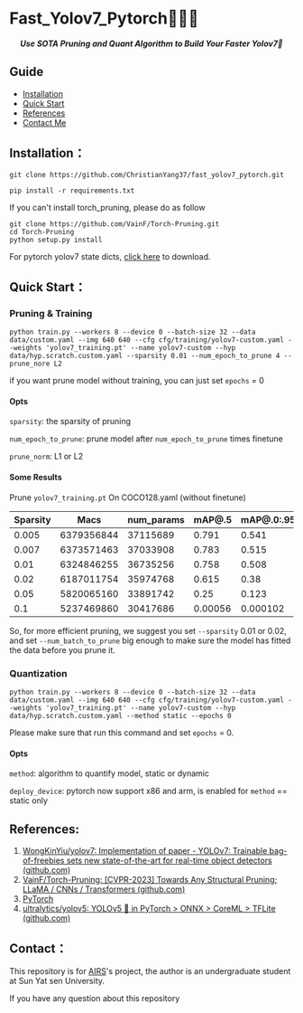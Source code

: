 # Fast_Yolov7_Pytorch🎉️🎉️🎉️

***<center>Use SOTA Pruning and Quant Algorithm to Build Your Faster Yolov7🚀️</center>***

## Guide

* [Installation](#index1)
* [Quick Start](#index2)
* [References](#index3)
* [Contact Me](#index4)

## <a id="index1">Installation</a>：

```commandline
git clone https://github.com/ChristianYang37/fast_yolov7_pytorch.git
```

```commandline
pip install -r requirements.txt
```

If you can't install torch_pruning, please do as follow

```commandline
git clone https://github.com/VainF/Torch-Pruning.git
cd Torch-Pruning
python setup.py install
```

For pytorch yolov7 state dicts, [click here](https://github.com/WongKinYiu/yolov7#transfer-learning) to download.

## <a id="index2">Quick Start</a>：

### Pruning & Training

```commandline
python train.py --workers 8 --device 0 --batch-size 32 --data data/custom.yaml --img 640 640 --cfg cfg/training/yolov7-custom.yaml --weights 'yolov7_training.pt' --name yolov7-custom --hyp data/hyp.scratch.custom.yaml --sparsity 0.01 --num_epoch_to_prune 4 --prune_nore L2
```

if you want prune model without training, you can just set `epochs` = 0

#### Opts

`sparsity`: the sparsity of pruning

`num_epoch_to_prune`: prune model after `num_epoch_to_prune` times finetune

`prune_norm`: L1 or L2

#### Some Results

Prune `yolov7_training.pt` On COCO128.yaml (without finetune)


| Sparsity | Macs       | num_params | mAP@.5  | mAP@.0:.95 |
| -------- | ---------- | ---------- | ------- | ---------- |
| 0.005    | 6379356844 | 37115689   | 0.791   | 0.541      |
| 0.007    | 6373571463 | 37033908   | 0.783   | 0.515      |
| 0.01     | 6324846255 | 36735256   | 0.758   | 0.508      |
| 0.02     | 6187011754 | 35974768   | 0.615   | 0.38       |
| 0.05     | 5820065160 | 33891742   | 0.25    | 0.123      |
| 0.1      | 5237469860 | 30417686   | 0.00056 | 0.000102   |

So, for more efficient pruning, we suggest you set `--sparsity` 0.01 or 0.02, and set `--num_batch_to_prune` big enough to make sure the model has fitted the data before you prune it.

### Quantization

```commandline
python train.py --workers 8 --device 0 --batch-size 32 --data data/custom.yaml --img 640 640 --cfg cfg/training/yolov7-custom.yaml --weights 'yolov7_training.pt' --name yolov7-custom --hyp data/hyp.scratch.custom.yaml --method static --epochs 0
```

Please make sure that run this command and set `epochs` = 0.

#### Opts

`method`: algorithm to quantify model, static or dynamic

`deploy_device`: pytorch now support x86 and arm, is enabled for `method` == static only

## <a id="index3">References</a>:

1. [WongKinYiu/yolov7: Implementation of paper - YOLOv7: Trainable bag-of-freebies sets new state-of-the-art for real-time object detectors (github.com)](https://github.com/WongKinYiu/yolov7)
2. [VainF/Torch-Pruning: [CVPR-2023] Towards Any Structural Pruning; LLaMA / CNNs / Transformers (github.com)](https://github.com/VainF/Torch-Pruning)
3. [PyTorch](https://pytorch.org/)
4. [ultralytics/yolov5: YOLOv5 🚀 in PyTorch > ONNX > CoreML > TFLite (github.com)](https://github.com/ultralytics/yolov5)

## <a id="index4">Contact</a>：

This repository is for [AIRS](https://airs.cuhk.edu.cn/)'s project, the author is an undergraduate student at Sun Yat sen University.

If you have any question about this repository
